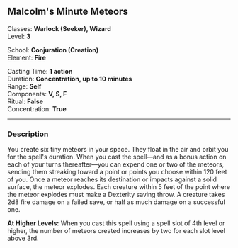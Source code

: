 ## Malcolm's Minute Meteors

Classes: **Warlock (Seeker), Wizard**  
Level: **3**  

School: **Conjuration (Creation)**  
Element: **Fire**  

Casting Time: **1 action**  
Duration: **Concentration, up to 10 minutes**  
Range: **Self**  
Components: **V, S, F**  
Ritual: **False**  
Concentration: **True**  

------

### Description

You create six tiny meteors in your space. They float in the air and orbit you for the spell's duration. When you cast the spell—and as a bonus action on each of your turns thereafter—you can expend one or two of the meteors, sending them streaking toward a point or points you choose within 120 feet of you. Once a meteor reaches its destination or impacts against a solid surface, the meteor explodes. Each creature within 5 feet of the point where the meteor explodes must make a Dexterity saving throw. A creature takes 2d8 fire damage on a failed save, or half as much damage on a successful one.

**At Higher Levels:** When you cast this spell using a spell slot of 4th level or higher, the number of meteors created increases by two for each slot level above 3rd.